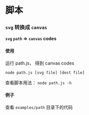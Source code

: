 # 脚本

### `svg` 转换成 `canvas`


**`svg` `path` => `canvas` codes**

#### 使用

运行 path.js， 得到 canvas codes

```shell
node path.js [svg file] [dest file]
```

查看脚本用法： `node path.js -h`

#### 例子

查看 `examples/path` 目录下的代码
